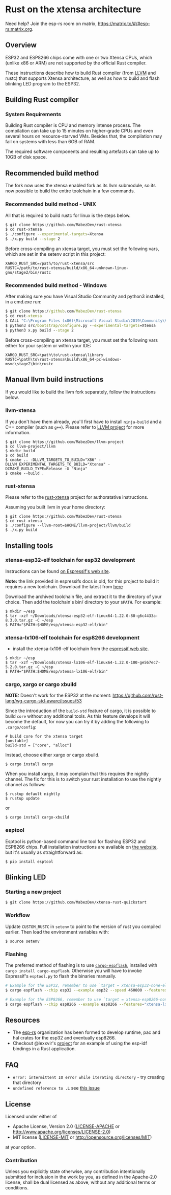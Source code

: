 
# Rust on the xtensa architecture

Need help? Join the esp-rs room on matrix, https://matrix.to/#/#esp-rs:matrix.org.

## Overview
ESP32 and ESP8266 chips come with one or two Xtensa CPUs, which (unlike x86 or ARM) are not supported by the official Rust compiler.

These instructions describe how to build Rust compiler (from [LLVM](https://en.wikipedia.org/wiki/LLVM) and rustc) that supports Xtensa architecture, as well as  how to build and flash blinking LED program to the ESP32.

## Building Rust compiler
### System Requirements
Building Rust compiler is CPU and memory intense process. The compilation can take up to 15 minutes on higher-grade CPUs and even several hours on resource-starved VMs. Besides that, the compilation may fail on systems with less than 6GB of RAM.

The required software components and resulting artefacts can take up to 10GB of disk space.

## Recommended build method

The fork now uses the xtensa enabled fork as its llvm submodule, so its now possible to build the entire toolchain in a few commands.

### Recommended build method - UNIX

All that is required to build rustc for linux is the steps below. 

```bash
$ git clone https://github.com/MabezDev/rust-xtensa
$ cd rust-xtensa
$ ./configure --experimental-targets=Xtensa
$ ./x.py build --stage 2
```
Before cross-compiling an xtensa target, you must set the following vars, which are set in the setenv script in this project:
```
XARGO_RUST_SRC=/path/to/rust-xtensa/src
RUSTC=/path/to/rust-xtensa/build/x86_64-unknown-linux-gnu/stage2/bin/rustc
```

### Recommended build method - Windows

After making sure you have Visual Studio Community and python3 installed, in a cmd.exe run:

```cmd
$ git clone https://github.com/MabezDev/rust-xtensa
$ cd rust-xtensa
$ CALL "C:\Program Files (x86)\Microsoft Visual Studio\2019\Community\VC\Auxiliary\Build\vcvars64.bat"
$ python3 src/bootstrap/configure.py --experimental-targets=Xtensa
$ python3 x.py build --stage 2
```

Before cross-compiling an xtensa target, you must set the following vars either for your system or within your IDE:
```
XARGO_RUST_SRC=\path\to\rust-xtensa\library
RUSTC=\path\to\rust-xtensa\build\x86_64-pc-windows-msvc\stage2\bin\rustc
```

## Manual llvm build instructions

If you would like to build the llvm fork separately, follow the instructions below.

### llvm-xtensa
If you don't have them already, you'll first have to install `ninja-build` and a C++ compiler (such as `g++`).
Please refer to [LLVM project](https://llvm.org/docs/GettingStarted.html) for more information.

    $ git clone https://github.com/MabezDev/llvm-project
    $ cd llvm-project/llvm
    $ mkdir build
    $ cd build
    $ cmake .. -DLLVM_TARGETS_TO_BUILD="X86" -DLLVM_EXPERIMENTAL_TARGETS_TO_BUILD="Xtensa" -DCMAKE_BUILD_TYPE=Release -G "Ninja"
    $ cmake --build .

### rust-xtensa
Please refer to the [rust-xtensa](https://github.com/MabezDev/rust-xtensa) project for authoratative instructions.

Assuming you built llvm in your home directory:

    $ git clone https://github.com/MabezDev/rust-xtensa
    $ cd rust-xtensa
    $ ./configure --llvm-root=$HOME/llvm-project/llvm/build
    $ ./x.py build

## Installing tools
### xtensa-esp32-elf toolchain for esp32 development

Instructions can be found [on Espressif's web site](https://docs.espressif.com/projects/esp-idf/en/release-v3.0/get-started/linux-setup.html).

**Note:** the link provided in espressifs docs is old, for this project to build it requires a new toolchain. Download the latest from [here](https://github.com/espressif/crosstool-NG/releases)

Download the archived toolchain file, and extract it to the directory of your choice. Then add the toolchain's bin/ directory to your `$PATH`. For example:

    $ mkdir ~/esp
    $ tar -xzf ~/Downloads/xtensa-esp32-elf-linux64-1.22.0-80-g6c4433a-8.3.0.tar.gz -C ~/esp
    $ PATH="$PATH:$HOME/esp/xtensa-esp32-elf/bin"

### xtensa-lx106-elf  toolchain for esp8266 development
- install the xtensa-lx106-elf toolchain from the [espressif web site](https://docs.espressif.com/projects/esp8266-rtos-sdk/en/latest/get-started/linux-setup.html).

```
$ mkdir ~/esp
$ tar -xzf ~/Downloads/xtensa-lx106-elf-linux64-1.22.0-100-ge567ec7-5.2.0.tar.gz -C ~/esp
$ PATH="$PATH:$HOME/esp/xtensa-lx106-elf/bin"
```

### cargo, xargo or cargo xbuild

__NOTE:__ Doesn't work for the ESP32 at the moment: https://github.com/rust-lang/wg-cargo-std-aware/issues/53 

Since the introduction of the `build-std` feature of cargo, it is possible to build `core` without any additional tools.
As this feature develops it will become the default, for now you can try it by adding the following to `.cargo/config`:

```
# build core for the xtensa target
[unstable]
build-std = ["core", "alloc"]
```

Instead, choose either xargo or cargo xbuild.

    $ cargo install xargo

When you install xargo, it may complain that this requires the nightly channel. The fix for this is to switch your rust installation to use the nightly channel as follows:

    $ rustup default nightly
    $ rustup update


or

    $ cargo install cargo-xbuild

### esptool
Esptool is python-based command line tool for flashing ESP32 and ESP8266 chips.
Full installation instructions are available on [the website](https://github.com/espressif/esptool), but it's usually as straightforward as:

    $ pip install esptool

## Blinking LED
### Starting a new project
    $ git clone https://github.com/MabezDev/xtensa-rust-quickstart

### Workflow
Update `CUSTOM_RUSTC` in `setenv` to point to the version of rust you compiled earlier. Then load the environment variables with:

    $ source setenv

### Flashing

The preferred method of flashing is to use [`cargo-espflash`](https://github.com/icewind1991/espflash), installed with `cargo install cargo-espflash`. Otherwise you will have to invoke Espressif's `esptool.py` to flash the binaries manually.

```bash
# Example for the ESP32, remember to use `target = xtensa-esp32-none-elf` inside `.cargo/config`
$ cargo espflash --chip esp32 --example esp32 --speed 460800 --features="xtensa-lx-rt/lx6,xtensa-lx/lx6,esp32-hal" /dev/ttyUSB0
```

```bash
# Example for the ESP8266, remember to use `target = xtensa-esp8266-none-elf` inside `.cargo/config`
$ cargo espflash --chip esp8266 --example esp8266 --features="xtensa-lx-rt/lx106 xtensa-lx/lx106 esp8266-hal" /dev/ttyUSB0
```

## Resources

- The [esp-rs](https://github.com/esp-rs) organization has been formed to develop runtime, pac and hal crates for the esp32 and eventually esp8266.
- Checkout @lexxvir's [project](https://github.com/lexxvir/esp32-hello) for an example of using the esp-idf bindings in a Rust application.

## FAQ

- `error: intermittent IO error while iterating directory` - try creating that directory
- `undefined reference to .L` see [this issue](https://github.com/MabezDev/xtensa-rust-quickstart/issues/1)

## License

Licensed under either of

- Apache License, Version 2.0 ([LICENSE-APACHE](LICENSE-APACHE) or
  http://www.apache.org/licenses/LICENSE-2.0)
- MIT license ([LICENSE-MIT](LICENSE-MIT) or http://opensource.org/licenses/MIT)

at your option.

### Contribution

Unless you explicitly state otherwise, any contribution intentionally submitted
for inclusion in the work by you, as defined in the Apache-2.0 license, shall be
dual licensed as above, without any additional terms or conditions.
